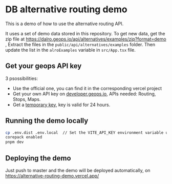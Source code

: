 # DB alternative routing demo

This is a demo of how to use the alternative routing API.

It uses a set of demo data stored in this repository.
To get new data, get the zip file at https://dalro.geops.io/api/alternatives/examples/zip?format=demo ,
Extract the files in the `public/api/alternatives/examples` folder.
Then update the list in the `alroExamples` variable in  `src/App.tsx` file.


## Get your geops API key

3 psossibilities:

- Use the official one, you can find it in the corresponding vercel project
- Get your own API key on [developer.geops.io](https://developer.geops.io/), APIs needed: Routing, Stops, Maps.
- Get a [temporary key](https://backend.developer.geops.io/publickey), key is valid for 24 hours.

## Running the demo locally

```bash
cp .env.dist .env.local  // Set the VITE_API_KEY environment variable using your geOps API key in .env.local
corepack enabled
pnpm dev
```

## Deploying the demo

Just push to master and the demo will be deployed automatically, on https://alternative-routing-demo.vercel.app/
